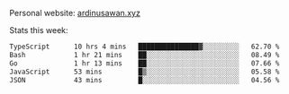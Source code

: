 Personal website: [ardinusawan.xyz](https://ardinusawan.xyz)

Stats this week:
<!--START_SECTION:waka-->

```txt
TypeScript      10 hrs 4 mins   ███████████████▓░░░░░░░░░   62.70 %
Bash            1 hr 21 mins    ██░░░░░░░░░░░░░░░░░░░░░░░   08.49 %
Go              1 hr 13 mins    ██░░░░░░░░░░░░░░░░░░░░░░░   07.66 %
JavaScript      53 mins         █▒░░░░░░░░░░░░░░░░░░░░░░░   05.58 %
JSON            43 mins         █░░░░░░░░░░░░░░░░░░░░░░░░   04.56 %
```

<!--END_SECTION:waka-->
